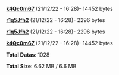 [**k4Qc0m67**](/data/k4Qc0m67.txt) (21/12/22 - 16:28)- 14452 bytes

[**r1q5Jfh2**](/data/r1q5Jfh2.txt) (21/12/22 - 16:28)- 2296 bytes

[**r1q5Jfh2**](/data/r1q5Jfh2.txt) (21/12/22 - 16:28)- 2296 bytes

[**k4Qc0m67**](/data/k4Qc0m67.txt) (21/12/22 - 16:28)- 14452 bytes

**Total Datas**: 1028

**Total Size**: 6.62 MB / 6.6 MB